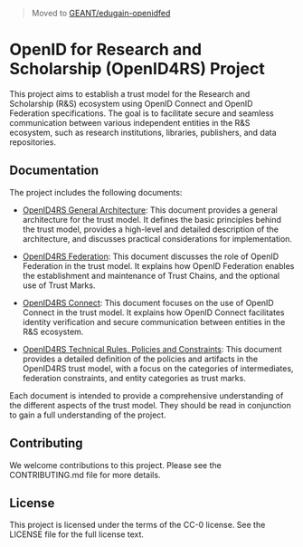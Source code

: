> Moved to [GEANT/edugain-openidfed](https://github.com/GEANT/edugain-openidfed)



# OpenID for Research and Scholarship (OpenID4RS) Project

This project aims to establish a trust model for the Research and Scholarship (R&S)
ecosystem using OpenID Connect and OpenID Federation specifications.
The goal is to facilitate secure and seamless communication between
various independent entities in the R&S ecosystem, such as research institutions,
libraries, publishers, and data repositories.

## Documentation

The project includes the following documents:

- [OpenID4RS General Architecture](./OpenID4RS-General-Architecture.md): This document provides a general architecture for the trust model.
It defines the basic principles behind the trust model, provides a high-level and detailed description of the architecture,
and discusses practical considerations for implementation.

- [OpenID4RS Federation](./OpenID4RS-OpenIDFederation.md): This document discusses the role of OpenID Federation in the trust model.
It explains how OpenID Federation enables the establishment and maintenance of Trust Chains, and the optional use of Trust Marks.

- [OpenID4RS Connect](./OpenID4RS-OpenIDConnect.md): This document focuses on the use of OpenID Connect in the trust model.
It explains how OpenID Connect facilitates identity verification and secure communication between entities in the R&S ecosystem.

- [OpenID4RS Technical Rules, Policies and Constraints](./OpenID4RS-Rules-Policies-and-Constraints.md): This document provides a detailed
definition of the policies and artifacts in the OpenID4RS trust model, with a focus on the categories of intermediates,
federation constraints, and entity categories as trust marks.


Each document is intended to provide a comprehensive understanding of the different aspects of the trust model.
They should be read in conjunction to gain a full understanding of the project.

## Contributing

We welcome contributions to this project. Please see the CONTRIBUTING.md file for more details.

## License

This project is licensed under the terms of the CC-0 license. See the LICENSE file for the full license text.
